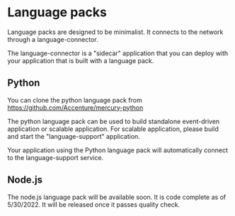# Language packs

Language packs are designed to be minimalist. It connects to the network through a language-connector.

The language-connector is a "sidecar" application that you can deploy with your application that is built with a 
language pack.

## Python

You can clone the python language pack from https://github.com/Accenture/mercury-python

The python language pack can be used to build standalone event-driven application or scalable application.
For scalable application, please build and start the "language-support" application.

Your application using the Python language pack will automatically connect to the language-support service.

## Node.js

The node.js language pack will be available soon. It is code complete as of 5/30/2022.
It will be released once it passes quality check.
